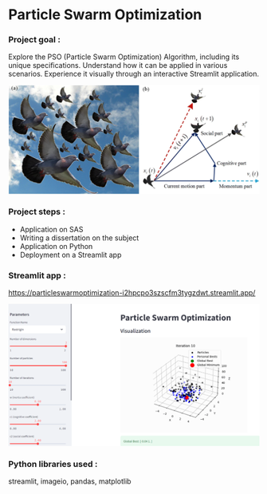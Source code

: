 # Particle Swarm Optimization

### Project goal : 
Explore the PSO (Particle Swarm Optimization) Algorithm, including its unique specifications. Understand how it can be applied in various scenarios. Experience it visually through an interactive Streamlit application.

<p align="center">
<img src="Images/pso_image.jpg" alt="dendrogram" width="650"/>
</p>

### Project steps :
- Application on SAS
- Writing a dissertation on the subject
- Application on Python
- Deployment on a Streamlit app

### Streamlit app :
https://particleswarmoptimization-i2hpcpo3szscfm3tygzdwt.streamlit.app/

<p align="center">
<img src="Images/streamlit_app_image.png" alt="streamlit_app_image" width="750"/>
</p>

### Python libraries used :
streamlit, imageio, pandas, matplotlib
